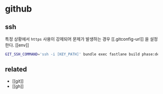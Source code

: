 # github

## ssh
특정 상황에서 `https` 사용이 강제되어 문제가 발생하는 경우 [[.gitconfig-url]] 을 설정한다.
[[env]]
```sh
GIT_SSH_COMMAND='ssh -i [KEY_PATH]' bundle exec fastlane build phase:dev
```

## related
- [[git]]
- [[gh]]

